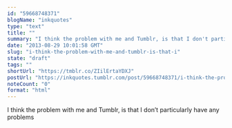 ```yaml
---
id: "59668748371"
blogName: "inkquotes"
type: "text"
title: ""
summary: "I think the problem with me and Tumblr, is that I don't particularly have any problems"
date: "2013-08-29 10:01:58 GMT"
slug: "i-think-the-problem-with-me-and-tumblr-is-that-i"
state: "draft"
tags: ""
shortUrl: "https://tmblr.co/ZIilErtaYDXJ"
postUrl: "https://inkquotes.tumblr.com/post/59668748371/i-think-the-problem-with-me-and-tumblr-is-that-i"
noteCount: "0"
format: "html"
---
```


I think the problem with me and Tumblr, is that I don’t particularly have any problems